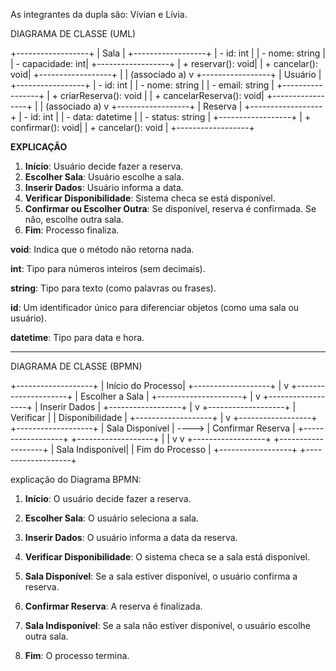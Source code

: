 As integrantes da dupla são: Vívian e Lívia.

DIAGRAMA DE CLASSE (UML)

+------------------+
|      Sala        |
+------------------+
| - id: int        |
| - nome: string   |
| - capacidade: int|
+------------------+
| + reservar(): void|
| + cancelar(): void|
+------------------+
        |
        | (associado a)
        v
+-----------------+
|     Usuário     |
+-----------------+
| - id: int       |
| - nome: string  |
| - email: string |
+-----------------+
| + criarReserva(): void |
| + cancelarReserva(): void|
+-----------------+
        |
        | (associado a)
        v
+------------------+
|      Reserva     |
+------------------+
| - id: int        |
| - data: datetime |
| - status: string |
+------------------+
| + confirmar(): void|
| + cancelar(): void |
+------------------+


**EXPLICAÇÃO**
                     
1. **Início**: Usuário decide fazer a reserva.
2. **Escolher Sala**: Usuário escolhe a sala.
3. **Inserir Dados**: Usuário informa a data.
4. **Verificar Disponibilidade**: Sistema checa se está disponível.
6. **Confirmar ou Escolher Outra**: Se disponível, reserva é confirmada. Se não, escolhe outra sala.
7. **Fim**: Processo finaliza.

**void**: Indica que o método não retorna nada.

**int**: Tipo para números inteiros (sem decimais).

**string**: Tipo para texto (como palavras ou frases).

**id**: Um identificador único para diferenciar objetos (como uma sala ou usuário).

**datetime**: Tipo para data e hora.

-------------------------------------------------------------------------------------------------

DIAGRAMA DE CLASSE (BPMN)

+-------------------+
| Início do Processo|
+-------------------+
        |
        v
+---------------------+
| Escolher a Sala     |
+---------------------+
        |
        v
+------------------+
| Inserir Dados    |
+------------------+
        |
        v
+-------------------+
| Verificar        |
| Disponibilidade  |
+-------------------+
        |
        v
+------------------+       +-------------------+
| Sala Disponível  | ----> | Confirmar Reserva |
+------------------+       +-------------------+
        |                           |
        v                           v
+------------------+       +-------------------+
| Sala Indisponível|       | Fim do Processo   |
+------------------+       +-------------------+



explicação do Diagrama BPMN:

1. **Início**: O usuário decide fazer a reserva.

2. **Escolher Sala**: O usuário seleciona a sala.

3. **Inserir Dados**: O usuário informa a data da reserva.

3. **Verificar Disponibilidade**: O sistema checa se a sala está disponível.

4. **Sala Disponível**: Se a sala estiver disponível, o usuário confirma a reserva.

5. **Confirmar Reserva**: A reserva é finalizada.

6. **Sala Indisponível**: Se a sala não estiver disponível, o usuário escolhe outra sala.

7. **Fim**: O processo termina.

